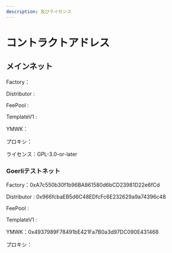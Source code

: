 ```yaml
---
description: 及びライセンス
---
```


# コントラクトアドレス

## メインネット <a href="#meinnetto" id="meinnetto"></a>

Factory：

Distributor :&#x20;

FeePool :&#x20;

TemplateV1 :&#x20;

​YMWK：

プロキシ：

ライセンス：GPL-3.0-or-later

### Goerliテストネット <a href="#goerlitesutonetto" id="goerlitesutonetto"></a>

Factory：0xA7c550b30f1b96BA861580d6bCD23981D22e6fCd

Distributor : 0x966fcbaEB5d6C48EDfcFc6E232629a9a74396c48

FeePool :&#x20;

TemplateV1 :&#x20;

​YMWK：0x4937989F78491bE421Fa7B0a3d97DC090E431468

プロキシ：
